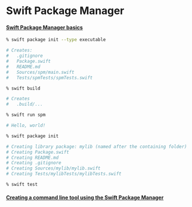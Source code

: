 # Swift Package Manager

#### [Swift Package Manager basics](https://theswiftdev.com/swift-package-manager-tutorial/)

```zsh
% swift package init --type executable

# Creates:
#   .gitignore
#   Package.swift
#   README.md
#   Sources/spm/main.swift
#   Tests/spmTests/spmTests.swift

% swift build

# Creates
#   .build/...

% swift run spm

# Hello, world!
```

```zsh
% swift package init

# Creating library package: mylib (named after the containing folder)
# Creating Package.swift
# Creating README.md
# Creating .gitignore
# Creating Sources/mylib/mylib.swift
# Creating Tests/mylibTests/mylibTests.swift

% swift test
```

#### [Creating a command line tool using the Swift Package Manager](https://www.avanderlee.com/swift/command-line-tool-package-manager/)
